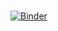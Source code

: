 #[![Binder](https://mybinder.org/badge_logo.svg)](https://mybinder.org/v2/gh/nsheils/Optum_HCE_pandas_intro/HEAD)